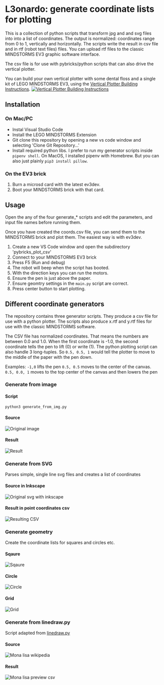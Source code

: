 # L3onardo: generate coordinate lists for plotting #

This is a collection of python scripts that transform jpg and and svg files into into a list of coordinates. The output is normalized: coordinates range from 0 to 1, vertically and horizontally. The scripts write the result in csv file and in rtf (robot text files) files. You can upload rtf files to the classic MINDSTORMS EV3 graphic software interface. 

The csv file is for use with pybricks/python scripts that can also drive the vertical plotter.

You can build your own vertical plotter with some dental floss and a single kit of LEGO MINDSTORMS EV3, using the [Vertical Plotter Building Instructions](http://antonsmindstorms.com/product/31313-ev3-vertical-plotter-building-instructions/).
[![Vertical Plotter Building Instructions](images/vertical_plotter.jpg)](http://antonsmindstorms.com/product/31313-ev3-vertical-plotter-building-instructions/)

## Installation
### On Mac/PC
- Instal Visual Studio Code
- Install the LEGO MINDSTORMS Extension
- Git clone this repository by opening a new vs code window and selecting 'Clone Git Repository...'
- Install required python libs. I prefer to run my generator scripts inside `pipenv shell`. On MacOS, I installed pipenv with Homebrew. But you can also just plainly `pip3 install pillow`.

### On the EV3 brick
1. Burn a microsd card with the latest ev3dev.
2. Boot your MINDSTORMS brick with that card.


## Usage
Open the any of the four generate_* scripts and edit the parameters, and input file names before running them.

Once you have created the coords.csv file, you can send them to the MINDSTORMS brick and plot them. The easiest way is with ev3dev. 

1. Create a new VS Code window and open the subdirectory 'pybricks_plot_csv'
2. Connect to your MINDSTORMS EV3 brick
3. Press F5 (Run and debug)
4. The robot will beep when the script has booted.
5. With the direction keys you can run the motors.
6. Ensure the pen is just above the paper.
7. Ensure geomtry settings in the `main.py` script are correct.
6. Press center button to start plotting.

## Different coordinate generators
The repository contains three generator scripts. They produce a csv file for use with a python plotter. The scripts also produce x.rtf and y.rtf files for use with the classic MINDSTORMS software.

The CSV file has normalized coordinates. That means the numbers are between 0.0 and 1.0. When the first coordinate is -1.0, the second coordinate tells the pen to lift (0) or write (1). The python plotting script can also handle 3 long-tuples. So `0.5, 0.5, 1` would tell the plotter to move to the middle of the paper with the pen down.

Examples:
`-1,0` lifts the pen
`0.5, 0.5` moves to the center of the canvas.
`0.5, 0.0, 1` moves to the top center of the canvas and then lowers the pen

### Generate from image ##

#### Script
`python3 generate_from_img.py`

#### Source
![Original image](input/anton.jpg "Original image")

#### Result
![Result](images/result.jpg "Result")


### Generate from SVG ##
Parses simple, single line svg files and creates a list of coordinates

#### Source in Inkscape
![Original svg with inkscape](images/input-svg.png "Original image")

#### Result in point coordinates csv
![Resulting CSV](images/result-svg.jpg "Result")


### Generate geometry ##
Create the coordinate lists for squares and circles etc.

#### Sqaure
![Sqaure](images/result-square.jpg)

#### Circle
![Circle](images/result-circle.jpg)

#### Grid
![Grid](images/result-grid.jpg)


### Generate from linedraw.py ###
Script adapted from [linedraw.py](https://github.com/LingDong-/linedraw)

#### Source
![Mona lisa wikipedia](input/mona.jpg)

#### Result
![Mona lisa preview csv](images/result-linedraw.jpg)